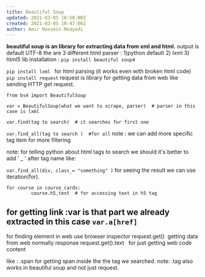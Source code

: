 ```yaml
---
title: Beautiful Soup
updated: 2021-03-05 10:58:08Z
created: 2021-03-05 10:47:06Z
author: Amir Hossein Moayedi
---
```


**beautiful soup is an library for extracting data from xml and html.**
output is default UTF-8
the are 3 different html parser :
1)python default
2) lxml
3) html5 lib
installation :
`pip install beautiful soup4`

`pip install lxml `
for html parsing (it works even with broken html code)
`pip install request`
request is library for getting data from web like sending HTTP get request.

`from bs4 import BeautifulSoup`

`var = BeautifulSoup(what we want to scrape, parser)  # parser in this case is lxml`

`var.find(tag to search)  # it searches for first one`

`var.find_all(tag to search )  #for all`
note : we can add more specific tag item for more filtering

note: for telling python about html tags to search we should it's better to add ' _ ' after tag name like:

`var.find_all(div, class_= "something" )`
for seeing the result we can use iteration(for).

```
for course in course_cards:
         course.h5.text  # for accessing text in h5 tag
```

for getting link :var is that part we already extracted in this case
`var.a[href]`
----------------------------------------------------------------------
for finding element in web use browser inspector
request.get()  getting data from web normally response
request.get().text   for just getting web code content

like : .span for getting span inside the the tag we searched.
note: .tag also works in beautiful soup and not just request.